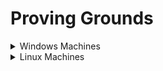 # Proving Grounds

<details>

<summary>Windows Machines</summary>

* [x] [HelpDesk](http://127.0.0.1:5000/o/j3a0JpqheQc5XzA8hkQw/s/AVYLRWa7o3bG5UqoyT2j/)
* [x] Squid
* [x] [Slort](http://127.0.0.1:5000/o/j3a0JpqheQc5XzA8hkQw/s/LXdH2I1jUdsKnLtbQacU/)
* [x] [AuthBy](http://127.0.0.1:5000/o/j3a0JpqheQc5XzA8hkQw/s/BlBDK5RWf5Guu4ofvBDl/)
* [x] [UT99](http://127.0.0.1:5000/o/j3a0JpqheQc5XzA8hkQw/s/Z1LkwkJtV4jQKrFHfyJe/)
* [x] [MeatHead](http://127.0.0.1:5000/o/j3a0JpqheQc5XzA8hkQw/s/NZhFPAee8p0tYaRMC3Qj/)
* [x] [Jacko](http://127.0.0.1:5000/o/j3a0JpqheQc5XzA8hkQw/s/HioZeRBUv5W06EQSVICY/)
* [x] [Medjed](http://127.0.0.1:5000/o/j3a0JpqheQc5XzA8hkQw/s/wv6l1MRxo8OrJYXjsqSb/)
* [x] [Algeron](http://127.0.0.1:5000/o/j3a0JpqheQc5XzA8hkQw/s/2owizfwFYl9SWYN9x3aZ/)
* [x] [Hutch](http://127.0.0.1:5000/o/j3a0JpqheQc5XzA8hkQw/s/kntq6gqtZRYK7rXLbX6c/)
* [x] [Heist](http://127.0.0.1:5000/o/j3a0JpqheQc5XzA8hkQw/s/4al1TVf193JRiGuPk4YK/)
* [x] [Shenzi](http://127.0.0.1:5000/o/j3a0JpqheQc5XzA8hkQw/s/PJW8RI18v7he49Hzd9ox/)
* [x] [DVR4](http://127.0.0.1:5000/o/j3a0JpqheQc5XzA8hkQw/s/zRUekIbdHZReSDYAOJHK/)
* [x] [Internal](http://127.0.0.1:5000/o/j3a0JpqheQc5XzA8hkQw/s/Fo2a2GtLih20iUsdn3ze/)
* [x] [Craft](http://127.0.0.1:5000/o/j3a0JpqheQc5XzA8hkQw/s/M7I7zq48RKPpZHUEnmHC/)
* [x] [Vault](http://127.0.0.1:5000/o/j3a0JpqheQc5XzA8hkQw/s/HoGMzBibTp9gPhwwxw1x/)
* [x] [BillyBoss](http://127.0.0.1:5000/o/j3a0JpqheQc5XzA8hkQw/s/z3XIuXpQ8Z2KsWvBqnKE/)
* [x] [Nickel](http://127.0.0.1:5000/o/j3a0JpqheQc5XzA8hkQw/s/u7du9VdtwXygyzrC2FR3/)
* [x] [Resourced](http://127.0.0.1:5000/o/j3a0JpqheQc5XzA8hkQw/s/6al2TsagFjQF8zIgkyYT/)

</details>

<details>

<summary>Linux Machines</summary>

* [x] [ClamAV](http://127.0.0.1:5000/o/j3a0JpqheQc5XzA8hkQw/s/zrgBcPkUS7R04nN9Xt2G/)
* [x] Tico
* [x] [Fail](http://127.0.0.1:5000/o/j3a0JpqheQc5XzA8hkQw/s/GL8uESzsS95Iis0skZ4O/)
* [x] [Nibbles](http://127.0.0.1:5000/o/j3a0JpqheQc5XzA8hkQw/s/ivqa7K2vndhWeTGmGf46/)
* [x] [Banzai](http://127.0.0.1:5000/o/j3a0JpqheQc5XzA8hkQw/s/04DXjgBrhpzZxbBmBszt/)
* [x] [Hunit](http://127.0.0.1:5000/o/j3a0JpqheQc5XzA8hkQw/s/Wp7vW1wfxDzkdnPJKpIn/)
* [x] [Zino](http://127.0.0.1:5000/o/j3a0JpqheQc5XzA8hkQw/s/oBpNjogBKiRrNr2Nh4UI/)
* [x] [Peppo](http://127.0.0.1:5000/o/j3a0JpqheQc5XzA8hkQw/s/HUmciFFzrL7H47Eyj5RS/)
* [ ] Dibble
* [ ] Hetemit
* [x] [Sybaris](http://127.0.0.1:5000/o/j3a0JpqheQc5XzA8hkQw/s/GtKQVj37ArpaRDofNIXl/)
* [x] [ZenPhoto](http://127.0.0.1:5000/o/j3a0JpqheQc5XzA8hkQw/s/QmB9iHbcRgkZA884DwHf/)
* [x] [Readys](https://lojique.gitbook.io/proving-grounds/v/readys/)
* [x] [Nukem](https://lojique.gitbook.io/proving-grounds-1/v/nukem/)
* [x] [Walla](https://lojique.gitbook.io/proving-grounds-1/v/walla/)
* [x] [Pelican](https://lojique.gitbook.io/proving-grounds-1/v/pelican/)
* [x] [Snookums](https://lojique.gitbook.io/proving-grounds-1/v/snookums/)
* [x] [Exfiltrated](https://lojique.gitbook.io/proving-grounds-1/v/exfiltrated/)
* [x] [Twiggy](https://lojique.gitbook.io/proving-grounds-1/v/twiggy/)
* [x] [Bratarina](https://lojique.gitbook.io/proving-grounds-1/v/bratarina/)
* [x] [BlackGate](https://lojique.gitbook.io/proving-grounds-1/v/blackgate/)
* [x] [Sirol](https://lojique.gitbook.io/proving-grounds-1/v/sirol/)
* [x] [Wombo](https://lojique.gitbook.io/proving-grounds-1/v/wombo/)
* [x] [Sorcerer](https://lojique.gitbook.io/proving-grounds-1/v/sorcerer/)
* [x] [Wheels](https://lojique.gitbook.io/proving-grounds-1/v/wheels/)
* [x] [Malbec](https://lojique.gitbook.io/proving-grounds-1/v/malbec/)
* [x] [XposedAPI](https://lojique.gitbook.io/proving-grounds/v/xposedapi/)

</details>
